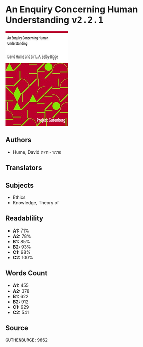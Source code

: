 # An Enquiry Concerning Human Understanding <kbd>v2.2.1</kbd>

![](./cover.medium.jpg "")

## Authors


 - Hume, David <small>(1711 - 1776)</small>

## Translators



## Subjects


 - Ethics
 - Knowledge, Theory of

## Readablility


 - **A1:** 71%
 - **A2:** 78%
 - **B1:** 85%
 - **B2:** 93%
 - **C1:** 98%
 - **C2:** 100%

## Words Count


 - **A1:** 455
 - **A2:** 378
 - **B1:** 622
 - **B2:** 912
 - **C1:** 929
 - **C2:** 541

## Source


<kbd>GUTHENBURGE:9662</kbd>
